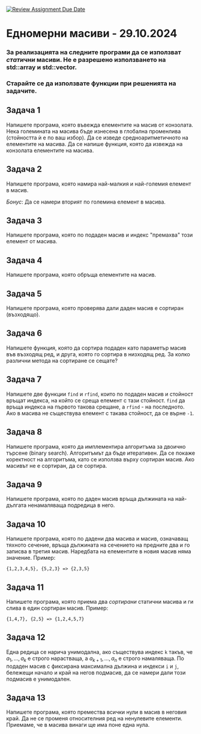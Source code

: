 [![Review Assignment Due Date](https://classroom.github.com/assets/deadline-readme-button-22041afd0340ce965d47ae6ef1cefeee28c7c493a6346c4f15d667ab976d596c.svg)](https://classroom.github.com/a/3cCYRpjG)
# Едномерни масиви - 29.10.2024

### За реализацията на следните програми да се използват *статични* масиви. Не е разрешено използването на std::array и std::vector.
### Старайте се да използвате функции при решенията на задачите.

## Задача 1

Напишете програма, която въвежда елементите на масив от конзолата. Нека големината на масива бъде изнесена в глобална променлива (стойността ѝ е по ваш избор). Да се изведе средноаритметичното на елементите на масива. Да се напише функция, която да извежда на конзолата елементите на масива. 

## Задача 2

Напишете програма, която намира най-малкия и най-големия елемент в масив.

*Бонус*: Да се намери вторият по големина елемент в масива.

## Задача 3

Напишете програма, която по подаден масив и индекс "премахва" този елемент от масива.

## Задача 4

Напишете програма, която обръща елементите на масив.

## Задача 5

Напишете програма, която проверява дали даден масив е сортиран (възходящо).

## Задача 6

Напишете функция, която да сортира подаден като параметър масив във възходящ ред, и друга, която го сортира в низходящ ред. За колко различни метода на сортиране се сещате?

## Задача 7

Напишете две функции `find` и `rfind`, които по подаден масив и стойност връщат индекса, на който се среща елемент с тази стойност. `find` да връща индекса на първото такова срещане, а `rfind` - на последното. Ако в масива не съществува елемент с такава стойност, да се върне `-1`.

## Задача 8

Напишете програма, която да имплементира алгоритъма за двоично търсене (binary search). Алгоритъмът да бъде итеративен. Да се покаже коректност на алгоритъма, като се използва върху сортиран масив. Ако масивът не е сортиран, да се сортира.

## Задача 9

Напишете програма, която по даден масив връща дължината на най-дългата ненамаляваща подредица в него.

## Задача 10

Напишете програма, която по дадени два масива и масив, означаващ тяхното сечение, връща дължината на сечението на предните два и го записва в третия масив. Наредбата на елементите в новия масив няма значение.
Пример:

```
{1,2,3,4,5}, {5,2,3} => {2,3,5}
```

## Задача 11

Напишете програма, която приема два *сортирани* статични масива и ги слива в един сортиран масив.
Пример:

```
{1,4,7}, {2,5} => {1,2,4,5,7}
```

## Задача 12

Една редица се нарича унимодална, ако съществува индекс `k` такъв, че $a_1,...,a_k$ е строго нарастваща, а $a_{k+1},...,a_n$ е строго намаляваща. По подаден масив с фиксирана максимална дължина и индекси `i` и `j`, бележещи начало и край на негов подмасив, да се намери дали този подмасив е унимодален. 

## Задача 13

Напишете програма, която премества всички нули в масив в неговия край. Да не се променя относителния ред на ненулевите елементи. Приемаме, че в масива винаги ще има поне една нула.
